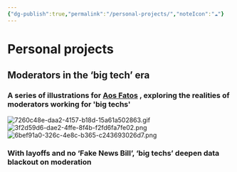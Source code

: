 ```yaml
---
{"dg-publish":true,"permalink":"/personal-projects/","noteIcon":"☁︎"}
---
```


# Personal projects

## Moderators in the ‘big tech’ era
### A series of illustrations for [Aos Fatos](https://meurielle.art/aosfatos.org) , exploring the realities of moderators working for 'big techs'

![7260c48e-daa2-4157-b18d-15a61a502863.gif](/img/user/images/7260c48e-daa2-4157-b18d-15a61a502863.gif)
![3f2d59d6-dae2-4ffe-8f4b-f2fd6fa7fe02.png](/img/user/images/3f2d59d6-dae2-4ffe-8f4b-f2fd6fa7fe02.png)
![6bef91a0-326c-4e8c-b365-c243693026d7.png](/img/user/images/6bef91a0-326c-4e8c-b365-c243693026d7.png)
### With layoffs and no ‘Fake News Bill’, ‘big techs’ deepen data blackout on moderation  